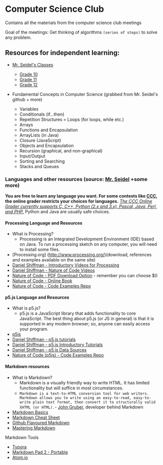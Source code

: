 # Computer Science Club

Contains all the materials from the computer science club meetings

Goal of the meetings: Get thinking of algorithms `(series of steps)` to solve any problem. 

## Resources for independent learning:
* [Mr. Seidel's Classes](https://github.com/mrseidel-classes)
  * [Grade 10](https://github.com/mrseidel-classes/ICS2O)
  * [Grade 11](https://github.com/mrseidel-classes/ICS3U)
  * [Grade 12](https://github.com/mrseidel-classes/ICS4U)
  
* Fundamental Concepts in Computer Science (grabbed from Mr. Seidel's github + more)
  * Variables
  * Conditionals (if...then)
  * Repetition Structures = Loops (for loops, while etc.)
  * Arrays
  * Functions and Encapsulation
  * ArrayLists (in Java)
  * Closure (JavaScript)
  * Objects and Encapsulation
  * Recursion (graphical, and non-graphical)
  * Input/Output
  * Sorting and Searching
  * Stacks and Queues

### Languages and other resources (source: [Mr. Seidel](https://github.com/mrseidel-classes/ICS4U/blob/master/README.md) +some more)

**You are free to learn any language you want. For some contests like [CCC](http://cemc.uwaterloo.ca/contests/computing.html), the online grader restricts your choices for languages.** [*The CCC Online Grader currently supports C, C++, Python (2.x and 3.x), Pascal, Java, Perl, and PHP.*](http://cemc.uwaterloo.ca/contests/computing/computing-grader.html) Python and Java are usually safe choices.  

#### Processing Language and Resources 
* What is Processing?
  * Processing is an Integrated Development Environment (IDE) based on Java. To run a processing sketch on any computer, you will need to install some files. 
* [Processing.org] (http://www.processing.org/)(download, references and examples available on the same site)
* [Daniel Shiffman - Introductory Videos for Processing](https://www.youtube.com/user/shiffman/playlists?shelf_id=2&view=50&sort=dd)
* [Daniel Shiffman - Nature of Code Videos](https://www.youtube.com/playlist?list=PLRqwX-V7Uu6aFlwukCmDf0-1-uSR7mklK)
* [Nature of Code - PDF Download Option](http://natureofcode.com/) - remember you can choose $0
* [Nature of Code - Online Book](http://natureofcode.com/book/)
* [Nature of Code - Code Examples Repo](https://github.com/shiffman/The-Nature-of-Code-Examples)

#### p5.js Language and Resources
* What is p5.js?
  * p5.js is a JavaScript library that adds functionality to core JavaScript. The best thing about p5.js (or JS in general) is that it is supported in any modern browser; so, anyone can easily access your program. 
* [p5js](https://p5js.org/)
* [Daniel Shiffman - p5.js tutorials](https://www.youtube.com/user/shiffman/playlists?shelf_id=14&view=50&sort=dd)
* [Daniel Shiffman - p5.js Introductory Tutorials](https://www.youtube.com/playlist?list=PLRqwX-V7Uu6Zy51Q-x9tMWIv9cueOFTFA)
* [Daniel Shiffman - p5.js Data Sources](https://www.youtube.com/playlist?list=PLRqwX-V7Uu6a-SQiI4RtIwuOrLJGnel0r)
* [Nature of Code (p5js) - Code Examples Repo](https://github.com/shiffman/The-Nature-of-Code-Examples-p5.js/)

#### Markdown resources
* What is Markdown?
  * Markdown is a visually friendly way to write HTML. It has limited functionality but will suffice in most circumstances.
  * `Markdown is a text-to-HTML conversion tool for web writers. Markdown allows you to write using an easy-to-read, easy-to-write plain text format, then convert it to structurally valid XHTML (or HTML).`- [John Gruber](http://daringfireball.net/), developer behind Markdown
* [Markdown Basics](http://www.markdowntutorial.com/lesson/1/)
* [Markdown Cheat Sheet](https://guides.github.com/pdfs/markdown-cheatsheet-online.pdf)
* [Github Flavoured Markdown](https://help.github.com/articles/basic-writing-and-formatting-syntax/)
* [Mastering Markdown](https://guides.github.com/features/mastering-markdown/)

Markdown Tools
* [Typora](https://www.typora.io/)
* [Markdown Pad 2 - Portable](http://markdownpad.com/faq.html#portable)
* [Atom.io](http://atom.io/)
